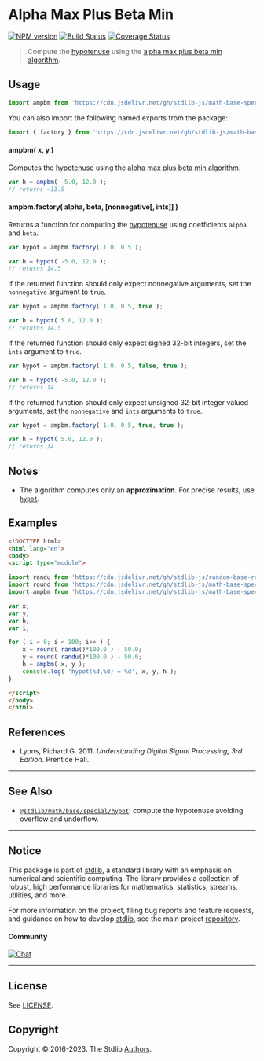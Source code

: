 <!--

@license Apache-2.0

Copyright (c) 2018 The Stdlib Authors.

Licensed under the Apache License, Version 2.0 (the "License");
you may not use this file except in compliance with the License.
You may obtain a copy of the License at

   http://www.apache.org/licenses/LICENSE-2.0

Unless required by applicable law or agreed to in writing, software
distributed under the License is distributed on an "AS IS" BASIS,
WITHOUT WARRANTIES OR CONDITIONS OF ANY KIND, either express or implied.
See the License for the specific language governing permissions and
limitations under the License.

-->

# Alpha Max Plus Beta Min

[![NPM version][npm-image]][npm-url] [![Build Status][test-image]][test-url] [![Coverage Status][coverage-image]][coverage-url] <!-- [![dependencies][dependencies-image]][dependencies-url] -->

> Compute the [hypotenuse][hypotenuse] using the [alpha max plus beta min algorithm][alpha-max-plus-beta-min].

<!-- Section to include introductory text. Make sure to keep an empty line after the intro `section` element and another before the `/section` close. -->

<section class="intro">

</section>

<!-- /.intro -->

<!-- Package usage documentation. -->



<section class="usage">

## Usage

```javascript
import ampbm from 'https://cdn.jsdelivr.net/gh/stdlib-js/math-base-special-fast-alpha-max-plus-beta-min@esm/index.mjs';
```

You can also import the following named exports from the package:

```javascript
import { factory } from 'https://cdn.jsdelivr.net/gh/stdlib-js/math-base-special-fast-alpha-max-plus-beta-min@esm/index.mjs';
```

#### ampbm( x, y )

Computes the [hypotenuse][hypotenuse] using the [alpha max plus beta min algorithm][alpha-max-plus-beta-min].

```javascript
var h = ampbm( -5.0, 12.0 );
// returns ~13.5
```

#### ampbm.factory( alpha, beta, \[nonnegative\[, ints]] )

Returns a function for computing the [hypotenuse][hypotenuse] using coefficients `alpha` and `beta`.

```javascript
var hypot = ampbm.factory( 1.0, 0.5 );

var h = hypot( -5.0, 12.0 );
// returns 14.5
```

If the returned function should only expect nonnegative arguments, set the `nonnegative` argument to `true`.

```javascript
var hypot = ampbm.factory( 1.0, 0.5, true );

var h = hypot( 5.0, 12.0 );
// returns 14.5
```

If the returned function should only expect signed 32-bit integers, set the `ints` argument to `true`.

```javascript
var hypot = ampbm.factory( 1.0, 0.5, false, true );

var h = hypot( -5.0, 12.0 );
// returns 14
```

If the returned function should only expect unsigned 32-bit integer valued arguments, set the `nonnegative` and `ints` arguments to `true`.

```javascript
var hypot = ampbm.factory( 1.0, 0.5, true, true );

var h = hypot( 5.0, 12.0 );
// returns 14
```

</section>

<!-- /.usage -->

<!-- Package usage notes. Make sure to keep an empty line after the `section` element and another before the `/section` close. -->

<section class="notes">

## Notes

-   The algorithm computes only an **approximation**. For precise results, use [`hypot`][@stdlib/math/base/special/hypot].

</section>

<!-- /.notes -->

<!-- Package usage examples. -->

<section class="examples">

## Examples

<!-- eslint no-undef: "error" -->

```html
<!DOCTYPE html>
<html lang="en">
<body>
<script type="module">

import randu from 'https://cdn.jsdelivr.net/gh/stdlib-js/random-base-randu@esm/index.mjs';
import round from 'https://cdn.jsdelivr.net/gh/stdlib-js/math-base-special-round@esm/index.mjs';
import ampbm from 'https://cdn.jsdelivr.net/gh/stdlib-js/math-base-special-fast-alpha-max-plus-beta-min@esm/index.mjs';

var x;
var y;
var h;
var i;

for ( i = 0; i < 100; i++ ) {
    x = round( randu()*100.0 ) - 50.0;
    y = round( randu()*100.0 ) - 50.0;
    h = ampbm( x, y );
    console.log( 'hypot(%d,%d) = %d', x, y, h );
}

</script>
</body>
</html>
```

</section>

<!-- /.examples -->

<!-- Section to include cited references. If references are included, add a horizontal rule *before* the section. Make sure to keep an empty line after the `section` element and another before the `/section` close. -->

<section class="references">

## References

-   Lyons, Richard G. 2011. _Understanding Digital Signal Processing, 3rd Edition_. Prentice Hall.

</section>

<!-- /.references -->

<!-- Section for related `stdlib` packages. Do not manually edit this section, as it is automatically populated. -->

<section class="related">

* * *

## See Also

-   <span class="package-name">[`@stdlib/math/base/special/hypot`][@stdlib/math/base/special/hypot]</span><span class="delimiter">: </span><span class="description">compute the hypotenuse avoiding overflow and underflow.</span>

</section>

<!-- /.related -->

<!-- Section for all links. Make sure to keep an empty line after the `section` element and another before the `/section` close. -->


<section class="main-repo" >

* * *

## Notice

This package is part of [stdlib][stdlib], a standard library with an emphasis on numerical and scientific computing. The library provides a collection of robust, high performance libraries for mathematics, statistics, streams, utilities, and more.

For more information on the project, filing bug reports and feature requests, and guidance on how to develop [stdlib][stdlib], see the main project [repository][stdlib].

#### Community

[![Chat][chat-image]][chat-url]

---

## License

See [LICENSE][stdlib-license].


## Copyright

Copyright &copy; 2016-2023. The Stdlib [Authors][stdlib-authors].

</section>

<!-- /.stdlib -->

<!-- Section for all links. Make sure to keep an empty line after the `section` element and another before the `/section` close. -->

<section class="links">

[npm-image]: http://img.shields.io/npm/v/@stdlib/math-base-special-fast-alpha-max-plus-beta-min.svg
[npm-url]: https://npmjs.org/package/@stdlib/math-base-special-fast-alpha-max-plus-beta-min

[test-image]: https://github.com/stdlib-js/math-base-special-fast-alpha-max-plus-beta-min/actions/workflows/test.yml/badge.svg?branch=main
[test-url]: https://github.com/stdlib-js/math-base-special-fast-alpha-max-plus-beta-min/actions/workflows/test.yml?query=branch:main

[coverage-image]: https://img.shields.io/codecov/c/github/stdlib-js/math-base-special-fast-alpha-max-plus-beta-min/main.svg
[coverage-url]: https://codecov.io/github/stdlib-js/math-base-special-fast-alpha-max-plus-beta-min?branch=main

<!--

[dependencies-image]: https://img.shields.io/david/stdlib-js/math-base-special-fast-alpha-max-plus-beta-min.svg
[dependencies-url]: https://david-dm.org/stdlib-js/math-base-special-fast-alpha-max-plus-beta-min/main

-->

[chat-image]: https://img.shields.io/gitter/room/stdlib-js/stdlib.svg
[chat-url]: https://gitter.im/stdlib-js/stdlib/

[stdlib]: https://github.com/stdlib-js/stdlib

[stdlib-authors]: https://github.com/stdlib-js/stdlib/graphs/contributors

[umd]: https://github.com/umdjs/umd
[es-module]: https://developer.mozilla.org/en-US/docs/Web/JavaScript/Guide/Modules

[deno-url]: https://github.com/stdlib-js/math-base-special-fast-alpha-max-plus-beta-min/tree/deno
[umd-url]: https://github.com/stdlib-js/math-base-special-fast-alpha-max-plus-beta-min/tree/umd
[esm-url]: https://github.com/stdlib-js/math-base-special-fast-alpha-max-plus-beta-min/tree/esm
[branches-url]: https://github.com/stdlib-js/math-base-special-fast-alpha-max-plus-beta-min/blob/main/branches.md

[stdlib-license]: https://raw.githubusercontent.com/stdlib-js/math-base-special-fast-alpha-max-plus-beta-min/main/LICENSE

[hypotenuse]: https://en.wikipedia.org/wiki/Pythagorean_theorem

[alpha-max-plus-beta-min]: https://en.wikipedia.org/wiki/Alpha_max_plus_beta_min_algorithm

[@stdlib/math/base/special/hypot]: https://github.com/stdlib-js/math-base-special-hypot/tree/esm

<!-- <related-links> -->

[@stdlib/math/base/special/hypot]: https://github.com/stdlib-js/math-base-special-hypot/tree/esm

<!-- </related-links> -->

</section>

<!-- /.links -->
